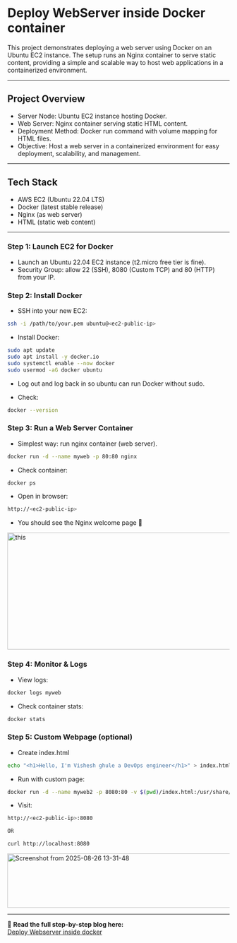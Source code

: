 # Deploy WebServer inside Docker container
This project demonstrates deploying a web server using Docker on an Ubuntu EC2 instance. The setup runs an Nginx container to serve static content, providing a simple and scalable way to host web applications in a containerized environment.

---

## Project Overview
- Server Node: Ubuntu EC2 instance hosting Docker.
- Web Server: Nginx container serving static HTML content.
- Deployment Method: Docker run command with volume mapping for HTML files.
- Objective: Host a web server in a containerized environment for easy deployment, scalability, and management.

---

## Tech Stack
- AWS EC2 (Ubuntu 22.04 LTS)
- Docker (latest stable release)
- Nginx (as web server)
- HTML (static web content)

---

### Step 1: Launch EC2 for Docker
- Launch an Ubuntu 22.04 EC2 instance (t2.micro free tier is fine).
- Security Group: allow 22 (SSH), 8080 (Custom TCP) and 80 (HTTP) from your IP.

### Step 2: Install Docker
- SSH into your new EC2:
```bash
ssh -i /path/to/your.pem ubuntu@<ec2-public-ip>
```
- Install Docker:
```bash
sudo apt update
sudo apt install -y docker.io
sudo systemctl enable --now docker
sudo usermod -aG docker ubuntu
```
- Log out and log back in so ubuntu can run Docker without sudo.

- Check:
```bash
docker --version
```
### Step 3: Run a Web Server Container
- Simplest way: run nginx container (web server).
```bash
docker run -d --name myweb -p 80:80 nginx
```
- Check container:
```bash
docker ps
```
- Open in browser:
```bash
http://<ec2-public-ip>
```
- You should see the Nginx welcome page 🎉
<img width="900" height="265" alt="this" src="https://github.com/user-attachments/assets/bd1e94de-c37e-4709-b451-3de1af0804f1" />

### Step 4: Monitor & Logs
- View logs:
```bash
docker logs myweb
```
- Check container stats:
```bash
docker stats
```

### Step 5: Custom Webpage (optional)

- Create index.html
```bash
echo "<h1>Hello, I'm Vishesh ghule a DevOps engineer</h1>" > index.html
```
- Run with custom page:
```bash
docker run -d --name myweb2 -p 8080:80 -v $(pwd)/index.html:/usr/share/nginx/html/index.html nginx
```
- Visit:
```bash
http://<ec2-public-ip>:8080

OR

curl http://localhost:8080
```
<img width="900" height="123" alt="Screenshot from 2025-08-26 13-31-48" src="https://github.com/user-attachments/assets/733d1652-1b6c-41af-a211-b9d2e34e27db" />

---
📘 **Read the full step-by-step blog here:**  
[Deploy Webserver inside docker](https://visheshblog.hashnode.dev/day-65-deploy-webserver-inside-docker)



